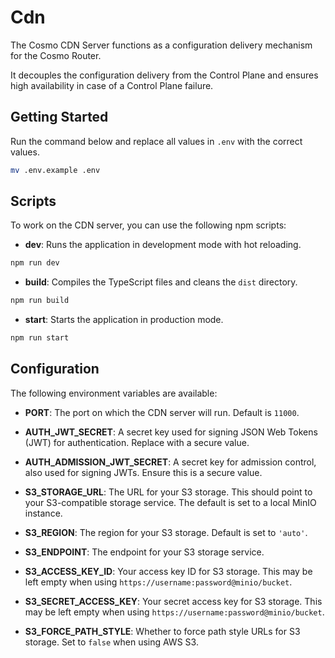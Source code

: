 # Cdn

The Cosmo CDN Server functions as a configuration delivery mechanism for the Cosmo Router.

It decouples the configuration delivery from the Control Plane and ensures high availability in case of a Control Plane failure.

## Getting Started

Run the command below and replace all values in `.env` with the correct values.

```bash
mv .env.example .env
```

## Scripts

To work on the CDN server, you can use the following npm scripts:

- **dev**: Runs the application in development mode with hot reloading.

```bash
npm run dev
```

- **build**: Compiles the TypeScript files and cleans the `dist` directory.

```bash
npm run build
```

- **start**: Starts the application in production mode.

```bash
npm run start
```

## Configuration

The following environment variables are available:

- **PORT**: The port on which the CDN server will run. Default is `11000`.

- **AUTH_JWT_SECRET**: A secret key used for signing JSON Web Tokens (JWT) for authentication. Replace with a secure value.

- **AUTH_ADMISSION_JWT_SECRET**: A secret key for admission control, also used for signing JWTs. Ensure this is a secure value.

- **S3_STORAGE_URL**: The URL for your S3 storage. This should point to your S3-compatible storage service. The default is set to a local MinIO instance.

- **S3_REGION**: The region for your S3 storage. Default is set to `'auto'`.

- **S3_ENDPOINT**: The endpoint for your S3 storage service.

- **S3_ACCESS_KEY_ID**: Your access key ID for S3 storage. This may be left empty when using `https://username:password@minio/bucket`.

- **S3_SECRET_ACCESS_KEY**: Your secret access key for S3 storage. This may be left empty when using `https://username:password@minio/bucket`.

- **S3_FORCE_PATH_STYLE**: Whether to force path style URLs for S3 storage. Set to `false` when using AWS S3.
